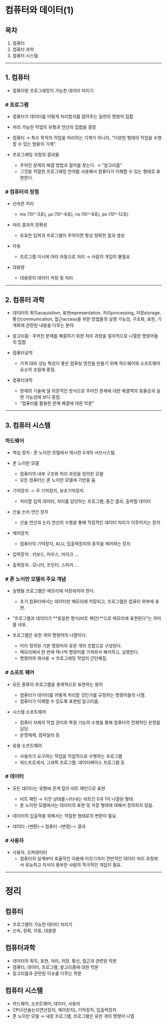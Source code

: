 # **컴퓨터와 데이터(1)**

## **목차**

1. 컴퓨터
2. 컴퓨터 과학
3. 컴퓨터 시스템

___

## **1. 컴퓨터**

- 컴퓨터랑 프로그래밍이 가능한 데이터 처리기

### **# 프로그램**
- 컴퓨터가 데이터를 어떻게 처리할지를 알려주는 일련의 명령어 집합
- 처리 가능한 작업의 유형과 연산의 집합을 결정
- 컴퓨터 → 특수 목적의 작업을 처리하는 기계가 아니라, "다양한 형태의 작업을 수행할 수 있는 범용의 기계".

- 프로그래밍 과정의 결과물
    - 주어진 문제의 해결 방법과 절차를 찾는다. → "알고리즘"
    - 그것을 적절한 프로그래밍 언어를 사용해서 컴퓨터가 이해할 수 있는 형태로 표현한다.

### **# 컴퓨터의 장점**

- 신속한 처리
    - ms (10^-3초), μs (10^-6초), ns (10^-9초), ps (10^-12초)

- 처리 결과의 정확성
    - 유효한 입력과 프로그램이 주어지면 항상 정확한 결과 생성

- 자동
    - 프로그램 지시에 따라 자동으로 처리 → 사람의 개입이 불필요

- 대용량
    - 대용량의 데이터 저장 및 처리

___

## **2. 컴퓨터 과학**

- 데이터의 획득acquisition, 표현representation, 처리processing, 저장storage, 통신communication,  접근access을 위한 방법들의 실행 가능성, 구조화, 표현, 기계화에 관련된 내용을 다루는 분야.

- 알고리즘 : 주어진 문제를 해결하기 위한 처리 과정을 절차적으로 나열한 명령어들의 집합

- 컴퓨터공학
    - 가격 대비 성능 특성이 좋은 컴퓨팅 엔진을 만들기 위해 하드웨어와 소프트웨어 요소의 조립에 중점.
- 컴퓨터과학
    - 현재의 기술에 덜 의존적인 방식으로 주어진 문제에 대한 해결책의 효율성과 실현 가능성에 보다 중점.
    - "컴퓨터를 활용한 문제 해결에 대한 학문"

___

## **3. 컴퓨터 시스템**

### **하드웨어**

- 핵심 장치 : 폰 노이만 모델에서 제시한 4개의 서브시스템.

- 폰 노이만 모델
    - 컴퓨터의 내부 구조와 처리 과정을 정의한 모델
    - 모든 컴퓨터는 폰 노이만 모델에 기반을 둠

- 기억장치 -> 주 기억장치, 보조기억장치
    - 처리할 입력 데이터, 처리를 담당하는 프로그램, 중간 결과, 출력할 데이터

- 산술 논리 연산 장치
    - 산술 연산과 논리 연산의 수행을 통해 직접적인 데이터 처리가 이루어지는 장치

- 제어장치
    - 컴퓨터의 기억장치, ALU, 입출력장치의 동작을 제어하는 장치

- 입력장치 : 키보드, 마우스, 마이크 ...
- 출력장치 : 모니터, 프린터, 스피커 ...

### **# 폰 노이만 모델의 주요 개념**

- 실행될 프로그램은 메모리에 저장되어야 한다.
    - 초기 컴퓨터에서는 데이터만 메모리에 저장되고, 프로그램은 컴퓨터 외부에 표현.

- "프로그램과 데이터가 **동일한 형식(비트 패턴)**으로 메모리에 표현된다"는 의미를 내포.

- 프로그램은 유한 개의 명령어의 나열이다.
    - 미리 정의된 기본 명령어의 유한 개의 조합으로 구성된다.
    - 메모리에서 한 번에 하나씩 명령어를 가져와서 해석하고, 실행한다.
    - 명령어의 재사용 → 프로그래밍 작업이 간단해짐.

### **# 소프트 웨어**

- 모든 종류의 프로그램을 총체적으로 표현하는 용어
    - 컴퓨터가 데이터를 어떻게 처리할 것인가를 규정하는 명령어들의 나열.
    - 컴퓨터가 이해할 수 있도록 표현된 알고리즘.

- 시스템 소프트웨어
    - 컴퓨터 자체의 작업 관리와 특정 기능의 수행을 통해 컴퓨터의 전체적인 운영을 담당.
    - 운영체제, 컴파일러 등

- 응용 소프트웨어
    - 사용자가 요구하는 작업을 직접적으로 수행하는 프로그램
    - 워드프로세서, 그래픽 프로그램, 데이터베이스 프로그램 등

### **# 데이터**

- 모든 데이터는 유형에 관계 없이 비트 패턴으로 표현
    - 비트 패턴 → 이진 상태를 나타내는 비트인 0과 1이 나열된 형태.
    - 폰 노이만 모델에서는 데이터의 표현 및 저장 형태에 대해서 정의하지 않음.

- 데이터의 입출력을 위해서는 적절한 형태로의 변환이 필요.
- 데이터 -(변환)-> 컴퓨터 -(변환)-> 결과

### **# 사용자**

- 사용자, 오퍼레이터
    - 컴퓨터의 설계부터 효율적인 이용에 이르기까지 전반적인 데이터 처리 과정에서 유능하고 지식이 풍부한 사람의 적극적인 개입이 필요.

___

# **정리**

## **컴퓨터**
- 프로그램이 가능한 데이터 처리기
- 신속, 정확, 자동, 대용량
## **컴퓨터과학**
- 데이터의 획득, 표현, 처리, 저장, 통신, 접근과 관련된 학문
- 컴퓨터, 데이터, 프로그램, 알고리즘에 대한 학문
- 알고리즘과 관련된 이슈를 다루는 학문
## **컴퓨터 시스템**
- 하드웨어, 소프트웨어, 데이터, 사용자
- CPU(산술논리연산장치, 제어장치), 기억장치, 입출력장치
- 폰 노이만 모델 → 내장 프로그램, 프로그램은 유한 개의 명령어 나열
